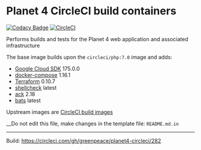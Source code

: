 
# Planet 4 CircleCI build containers

[![Codacy Badge](https://api.codacy.com/project/badge/Grade/4c9d5b08e9b046cbba9cdcbc9ba8eaf9)](https://www.codacy.com/app/rawalker/planet4-circleci?utm_source=github.com&utm_medium=referral&utm_content=greenpeace/planet4-circleci&utm_campaign=badger) [![CircleCI](https://circleci.com/gh/greenpeace/planet4-circleci/tree/develop.svg?style=shield)](https://circleci.com/gh/greenpeace/planet4-circleci/tree/develop)

Performs builds and tests for the Planet 4 web application and associated infrastructure

The base image builds upon the `circleci/php:7.0` image and adds:
-   [Google Cloud SDK](https://cloud.google.com/sdk/gcloud/) 175.0.0
-   [docker-compose](https://github.com/docker/compose/releases) 1.16.1
-   [Terraform](https://www.terraform.io/downloads.html) 0.10.7
-   [shellcheck](https://github.com/koalaman/shellcheck) latest
-   [ack](https://beyondgrep.com/) 2.18
-   [bats](https://github.com/sstephenson/bats) latest

Upstream images are [CircleCI build images](https://github.com/circleci/circleci-images/)

__Do not edit this file, make changes in the template file: `README.md.in`

---
Build: https://circleci.com/gh/greenpeace/planet4-circleci/282
